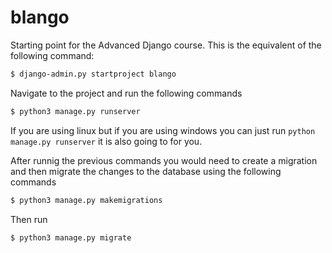 # blango

Starting point for the Advanced Django course. This is the equivalent of the following command:

```bash
$ django-admin.py startproject blango
```
Navigate to the project and run the following commands
```bash
$ python3 manage.py runserver 
```
If you are using linux but if you are using windows you can just run ```python manage.py runserver``` it is also going to for you.

After runnig the previous commands you would need to create a migration and then migrate the changes to the database using the following commands

```bash
$ python3 manage.py makemigrations 
```
Then run

```bash
$ python3 manage.py migrate 
```
